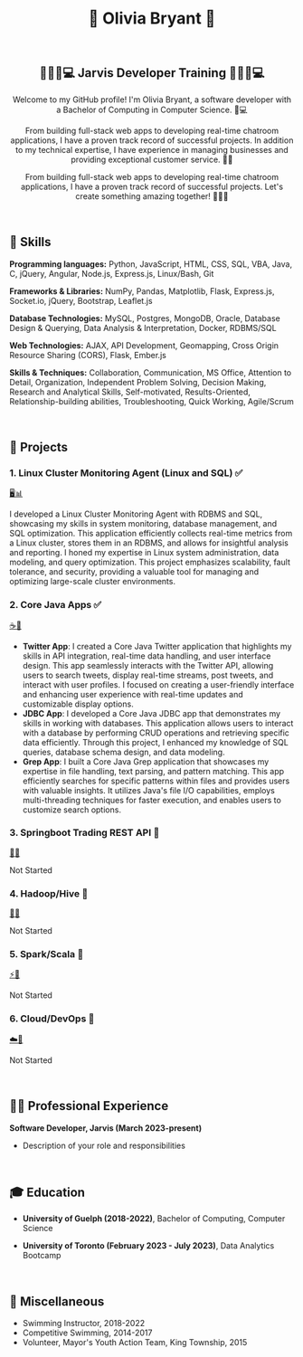 <!--
**xlivia/xlivia** is a ✨ _special_ ✨ repository because its `README.md` (this file) appears on your GitHub profile.

Here are some ideas to get you started:

- 🔭 I’m currently working on ...
- 🌱 I’m currently learning ...
- 👯 I’m looking to collaborate on ...
- 🤔 I’m looking for help with ...
- 💬 Ask me about ...
- 📫 How to reach me: ...
- 😄 Pronouns: ...
- ⚡ Fun fact: ...

### Hi there 👋

- 🔭 I’m currently working on ... Jarvis Consulting Developer Stream Projects
- 🌱 I’m currently learning ... Software Development
- ⚡ Fun fact: In my freetime I enjoy coding, reading, gaming, soccer, swimming

-->

<h1 align="center">👤 Olivia Bryant 👤</h1>

<br>

<h2 align="center">👩‍💻🌟💻 Jarvis Developer Training 👨‍💻🌟💻</h2>

<p align="center">
  Welcome to my GitHub profile! I'm Olivia Bryant, a software developer with a Bachelor of Computing in Computer Science. 🌟💻
</p>

<p align="center">
  From building full-stack web apps to developing real-time chatroom applications, I have a proven track record of successful projects. In addition to my technical expertise, I have experience in managing businesses and providing exceptional customer service. 🚀🔧
</p>

<p align="center">
  From building full-stack web apps to developing real-time chatroom applications, I have a proven track record of successful projects. Let's create something amazing together! 🌟🚀✨
</p>

<br>

## 🔧 Skills

**Programming languages:** Python, JavaScript, HTML, CSS, SQL, VBA, Java, C, jQuery, Angular, Node.js, Express.js, Linux/Bash, Git

**Frameworks & Libraries:** NumPy, Pandas, Matplotlib, Flask, Express.js, Socket.io, jQuery, Bootstrap, Leaflet.js

**Database Technologies:** MySQL, Postgres, MongoDB, Oracle, Database Design & Querying, Data Analysis & Interpretation, Docker, RDBMS/SQL

**Web Technologies:** AJAX, API Development, Geomapping, Cross Origin Resource Sharing (CORS), Flask, Ember.js

**Skills & Techniques:** Collaboration, Communication, MS Office, Attention to Detail, Organization, Independent Problem Solving, Decision Making, Research and Analytical Skills, Self-motivated, Results-Oriented, Relationship-building abilities, Troubleshooting, Quick Working, Agile/Scrum

<br>

## 🚀 Projects

### 1. Linux Cluster Monitoring Agent (Linux and SQL) ✅
[🖥️📊](./linux_sql)

I developed a Linux Cluster Monitoring Agent with RDBMS and SQL, showcasing my skills in system monitoring, database management, and SQL optimization. This application efficiently collects real-time metrics from a Linux cluster, stores them in an RDBMS, and allows for insightful analysis and reporting. I honed my expertise in Linux system administration, data modeling, and query optimization. This project emphasizes scalability, fault tolerance, and security, providing a valuable tool for managing and optimizing large-scale cluster environments.

### 2. Core Java Apps ✅
[☕📱](./core_java)

- **Twitter App**: I created a Core Java Twitter application that highlights my skills in API integration, real-time data handling, and user interface design. This app seamlessly interacts with the Twitter API, allowing users to search tweets, display real-time streams, post tweets, and interact with user profiles. I focused on creating a user-friendly interface and enhancing user experience with real-time updates and customizable display options.
- **JDBC App**: I developed a Core Java JDBC app that demonstrates my skills in working with databases. This application allows users to interact with a database by performing CRUD operations and retrieving specific data efficiently. Through this project, I enhanced my knowledge of SQL queries, database schema design, and data modeling.
- **Grep App**: I built a Core Java Grep application that showcases my expertise in file handling, text parsing, and pattern matching. This app efficiently searches for specific patterns within files and provides users with valuable insights. It utilizes Java's file I/O capabilities, employs multi-threading techniques for faster execution, and enables users to customize search options.

### 3. Springboot Trading REST API 🚧
[🌱💼](./springboot)

Not Started

### 4. Hadoop/Hive 🚧
[🐘🐝](./hadoop)

Not Started

### 5. Spark/Scala 🚧
[⚡🚀](./spark)

Not Started

### 6. Cloud/DevOps 🚧
[☁️🔧](./cloud_devops)

Not Started

<br>

## 👩‍💼 Professional Experience

**Software Developer, Jarvis (March 2023-present)**
- Description of your role and responsibilities

<br>

## 🎓 Education

- **University of Guelph (2018-2022)**, Bachelor of Computing, Computer Science

- **University of Toronto (February 2023 - July 2023)**, Data Analytics Bootcamp

<br>

## 🌟 Miscellaneous

- Swimming Instructor, 2018-2022
- Competitive Swimming, 2014-2017
- Volunteer, Mayor's Youth Action Team, King Township, 2015
